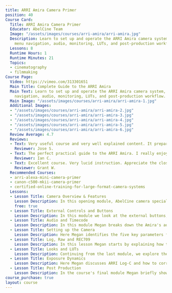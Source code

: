 ```yaml
---
title: ARRI Amira Camera Primer
position: 40
Course Card:
  Title: ARRI Amira Camera Primer
  Educator: AbelCine Team
  Image: "/assets/images/courses/arri-amira/arri-amira.jpg"
  Description: Learn to set up and operate the ARRI Amira camera system, including
    menu navigation, audio, monitoring, LUTs, and post-production workflow.
  Lessons: 8
  Runtime Hours: 1
  Runtime Minutes: 21
  Topics:
  - cinematography
  - filmmaking
Course Page:
  Video: https://vimeo.com/313301651
  Main Title: Complete Guide to the ARRI Amira
  Main Text: Learn to set up and operate the ARRI Amira camera system, including menu
    navigation, audio, monitoring, LUTs, and post-production workflow.
  Main Image: "/assets/images/courses/arri-amira/arri-amira-1.jpg"
  Additional Images: 
  - "/assets/images/courses/arri-amira/arri-amira-2.jpg"
  - "/assets/images/courses/arri-amira/arri-amira-3.jpg"
  - "/assets/images/courses/arri-amira/arri-amira-4.jpg"
  - "/assets/images/courses/arri-amira/arri-amira-5.jpg"
  - "/assets/images/courses/arri-amira/arri-amira-6.jpg"
  Review Average: 4.7
  Reviews:
  - Text: Very useful course and very well explained content. It prepares you enough to go and shoot with the Amira with confidence. Highly recommended.
    Reviewer: Jose S.
  - Text: The perfect practical guide to the ARRI Amira. I really enjoyed the efficiency of the general instruction as well as the deeper dive into ARRI Look Software.
    Reviewer: Ian C.
  - Text: Excellent course. Very lucid instruction. Appreciate the close-ups of the Amira as to how to set it up for shooting.
    Reviewer: Grant W.
  Recommended Courses:
  - arri-alexa-mini-camera-primer
  - canon-c500-mkii-camera-primer
  - certified-online-training-for-large-format-camera-systems
  Lessons:
  - Lesson Title: Camera Overview & Features
    Lesson Description: In this opening module, AbelCine camera specialist Megan Donnelly introduces us to the ARRI Amira and gives an overview of the main specifications and features of the camera.
    free: true
  - Lesson Title: External Controls and Buttons
    Lesson Description: In this module we look at the external buttons, I/O ports and controls of the camera and how they are used, as well as the EVF and Monitor, explaining how each is used to access the camera controls.
  - Lesson Title: Audio and Timecode
    Lesson Description: In this module Megan breaks down the Amira's audio features and how to use timecode to maintain consistency in multi-camera shoots or if using an external sound recorder.
  - Lesson Title: Setting up the Camera
    Lesson Description: Here Megan identifies the five key parameters for any project and how to set them up on the Amira.
  - Lesson Title: Log, Raw and REC709
    Lesson Description: In this lesson Megan starts by explaining how the camera captures an image, to then discuss the relationship between RAW and Log and how it relates to the Amira camera system.
  - Lesson Title: Looks and LUTs
    Lesson Description: Continuing from the last module, we explore the difference between Looks and LUTs in respect to the Amira and how they can be used both functionally and creatively throughout production and post-production.
  - Lesson Title: Exposure Dynamics
    Lesson Description: Here Megan discusses ARRI Log-C and how to correctly set color space to maximise exposure latitude for your ARRI Amira resulting in maximum detail in your image.
  - Lesson Title: Post Production
    Lesson Description: In the course's final module Megan briefly shows us post-production basics for the Amira, ensuring that data is verified when offloaded. She then dives into DaVinci Resolve and Premiere Pro, showing how to work with the footage.
course_purchase: true
layout: course
---
```


